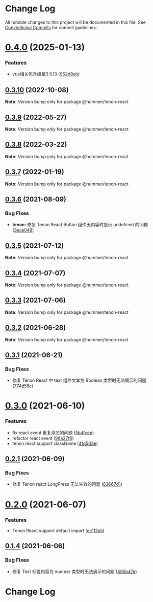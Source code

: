 # Change Log

All notable changes to this project will be documented in this file.
See [Conventional Commits](https://conventionalcommits.org) for commit guidelines.

# [0.4.0](https://github.com/didi/Hummer/compare/@hummer/tenon-react@0.3.10...@hummer/tenon-react@0.4.0) (2025-01-13)


### Features

* vue相关包升级至3.5.13 ([952d8eb](https://github.com/didi/Hummer/commit/952d8eb12ac5ac6840a89feb7a1d9e1d602db56f))





## [0.3.10](https://github.com/didi/Hummer/compare/@hummer/tenon-react@0.3.7...@hummer/tenon-react@0.3.10) (2022-10-08)

**Note:** Version bump only for package @hummer/tenon-react





## [0.3.9](https://github.com/didi/Hummer/compare/@hummer/tenon-react@0.3.8...@hummer/tenon-react@0.3.9) (2022-05-27)

**Note:** Version bump only for package @hummer/tenon-react





## [0.3.8](https://github.com/didi/Hummer/compare/@hummer/tenon-react@0.3.7...@hummer/tenon-react@0.3.8) (2022-03-22)

**Note:** Version bump only for package @hummer/tenon-react





## [0.3.7](https://github.com.cnpmjs.org/didi/Hummer/compare/@hummer/tenon-react@0.3.6...@hummer/tenon-react@0.3.7) (2022-01-19)

**Note:** Version bump only for package @hummer/tenon-react





## [0.3.6](https://github.com.cnpmjs.org/didi/Hummer/compare/@hummer/tenon-react@0.3.5...@hummer/tenon-react@0.3.6) (2021-08-09)


### Bug Fixes

* **tenon:** 修复 Tenon React Button 组件无内容时显示 undefined 的问题 ([3ece049](https://github.com.cnpmjs.org/didi/Hummer/commit/3ece04901d0616d37268c5edfa9e28bb88b5927e))





## [0.3.5](https://github.com/didi/Hummer/compare/@hummer/tenon-react@0.3.4...@hummer/tenon-react@0.3.5) (2021-07-12)

**Note:** Version bump only for package @hummer/tenon-react





## [0.3.4](https://github.com/didi/Hummer/compare/@hummer/tenon-react@0.3.3...@hummer/tenon-react@0.3.4) (2021-07-07)

**Note:** Version bump only for package @hummer/tenon-react





## [0.3.3](https://github.com/didi/Hummer/compare/@hummer/tenon-react@0.3.2...@hummer/tenon-react@0.3.3) (2021-07-06)

**Note:** Version bump only for package @hummer/tenon-react





## [0.3.2](https://github.com/didi/Hummer/compare/@hummer/tenon-react@0.3.1...@hummer/tenon-react@0.3.2) (2021-06-28)

**Note:** Version bump only for package @hummer/tenon-react





## [0.3.1](https://github.com/didi/Hummer/compare/@hummer/tenon-react@0.3.0...@hummer/tenon-react@0.3.1) (2021-06-21)


### Bug Fixes

* 修复 Tenon React 中 text 组件文本为 Boolean 类型时无法展示的问题 ([774d56c](https://github.com/didi/Hummer/commit/774d56c7af99cac65888e5c3773ebf426bb7e354))





# [0.3.0](https://github.com/didi/Hummer/compare/@hummer/tenon-react@0.2.1...@hummer/tenon-react@0.3.0) (2021-06-10)


### Features

* fix react event 重复添加的问题 ([5b4fcee](https://github.com/didi/Hummer/commit/5b4fceebe3a7865a6c129d843256753b06e45419))
* refactor react event ([96a27f6](https://github.com/didi/Hummer/commit/96a27f607349f4f5ee5d1716196b081676ef1fd4))
* tenon react support className ([41d503e](https://github.com/didi/Hummer/commit/41d503ebbc6f75bebaa5a23739e65c1f6f7b5ddc))





## [0.2.1](https://github.com/didi/Hummer/compare/@hummer/tenon-react@0.2.0...@hummer/tenon-react@0.2.1) (2021-06-09)


### Bug Fixes

* 修复 Tenon react LongPress 无法生效的问题 ([63667d1](https://github.com/didi/Hummer/commit/63667d1e3d8d45ba7a6f5457ad664101e60d86f1))





# [0.2.0](https://github.com/didi/Hummer/compare/@hummer/tenon-react@0.1.4...@hummer/tenon-react@0.2.0) (2021-06-07)


### Features

* Tenon React support default import ([ec1f2eb](https://github.com/didi/Hummer/commit/ec1f2eb421fd4b15420e3d07eb82e74fed30fe7b))





## [0.1.4](https://github.com/didi/Hummer/compare/@hummer/tenon-react@0.1.3...@hummer/tenon-react@0.1.4) (2021-06-06)


### Bug Fixes

* 修复 Text 标签内容为 number 类型时无法展示的问题 ([405b47e](https://github.com/didi/Hummer/commit/405b47e9537cc8165ee7549b0c10f847bf69b4a5))





# Change Log
